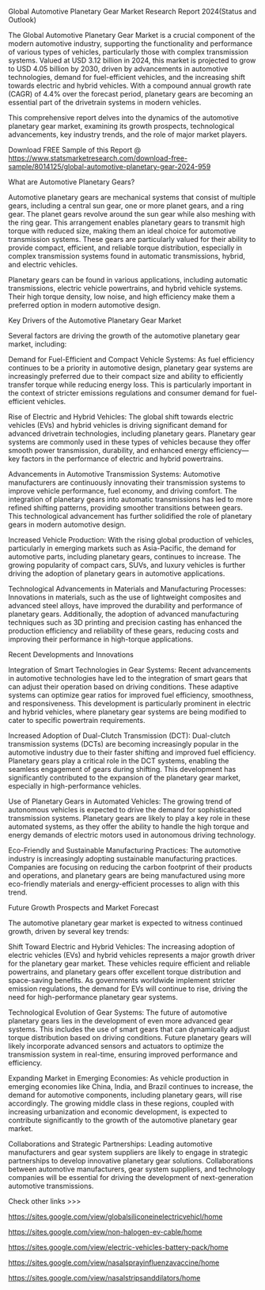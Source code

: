 Global Automotive Planetary Gear Market Research Report 2024(Status and Outlook)

The Global Automotive Planetary Gear Market is a crucial component of the modern automotive industry, supporting the functionality and performance of various types of vehicles, particularly those with complex transmission systems. Valued at USD 3.12 billion in 2024, this market is projected to grow to USD 4.05 billion by 2030, driven by advancements in automotive technologies, demand for fuel-efficient vehicles, and the increasing shift towards electric and hybrid vehicles. With a compound annual growth rate (CAGR) of 4.4% over the forecast period, planetary gears are becoming an essential part of the drivetrain systems in modern vehicles.

This comprehensive report delves into the dynamics of the automotive planetary gear market, examining its growth prospects, technological advancements, key industry trends, and the role of major market players.

Download FREE Sample of this Report @ https://www.statsmarketresearch.com/download-free-sample/8014125/global-automotive-planetary-gear-2024-959


What are Automotive Planetary Gears?

Automotive planetary gears are mechanical systems that consist of multiple gears, including a central sun gear, one or more planet gears, and a ring gear. The planet gears revolve around the sun gear while also meshing with the ring gear. This arrangement enables planetary gears to transmit high torque with reduced size, making them an ideal choice for automotive transmission systems. These gears are particularly valued for their ability to provide compact, efficient, and reliable torque distribution, especially in complex transmission systems found in automatic transmissions, hybrid, and electric vehicles.

Planetary gears can be found in various applications, including automatic transmissions, electric vehicle powertrains, and hybrid vehicle systems. Their high torque density, low noise, and high efficiency make them a preferred option in modern automotive design.

Key Drivers of the Automotive Planetary Gear Market

Several factors are driving the growth of the automotive planetary gear market, including:

Demand for Fuel-Efficient and Compact Vehicle Systems: As fuel efficiency continues to be a priority in automotive design, planetary gear systems are increasingly preferred due to their compact size and ability to efficiently transfer torque while reducing energy loss. This is particularly important in the context of stricter emissions regulations and consumer demand for fuel-efficient vehicles.

Rise of Electric and Hybrid Vehicles: The global shift towards electric vehicles (EVs) and hybrid vehicles is driving significant demand for advanced drivetrain technologies, including planetary gears. Planetary gear systems are commonly used in these types of vehicles because they offer smooth power transmission, durability, and enhanced energy efficiency—key factors in the performance of electric and hybrid powertrains.

Advancements in Automotive Transmission Systems: Automotive manufacturers are continuously innovating their transmission systems to improve vehicle performance, fuel economy, and driving comfort. The integration of planetary gears into automatic transmissions has led to more refined shifting patterns, providing smoother transitions between gears. This technological advancement has further solidified the role of planetary gears in modern automotive design.

Increased Vehicle Production: With the rising global production of vehicles, particularly in emerging markets such as Asia-Pacific, the demand for automotive parts, including planetary gears, continues to increase. The growing popularity of compact cars, SUVs, and luxury vehicles is further driving the adoption of planetary gears in automotive applications.

Technological Advancements in Materials and Manufacturing Processes: Innovations in materials, such as the use of lightweight composites and advanced steel alloys, have improved the durability and performance of planetary gears. Additionally, the adoption of advanced manufacturing techniques such as 3D printing and precision casting has enhanced the production efficiency and reliability of these gears, reducing costs and improving their performance in high-torque applications.

Recent Developments and Innovations

Integration of Smart Technologies in Gear Systems: Recent advancements in automotive technologies have led to the integration of smart gears that can adjust their operation based on driving conditions. These adaptive systems can optimize gear ratios for improved fuel efficiency, smoothness, and responsiveness. This development is particularly prominent in electric and hybrid vehicles, where planetary gear systems are being modified to cater to specific powertrain requirements.

Increased Adoption of Dual-Clutch Transmission (DCT): Dual-clutch transmission systems (DCTs) are becoming increasingly popular in the automotive industry due to their faster shifting and improved fuel efficiency. Planetary gears play a critical role in the DCT systems, enabling the seamless engagement of gears during shifting. This development has significantly contributed to the expansion of the planetary gear market, especially in high-performance vehicles.

Use of Planetary Gears in Automated Vehicles: The growing trend of autonomous vehicles is expected to drive the demand for sophisticated transmission systems. Planetary gears are likely to play a key role in these automated systems, as they offer the ability to handle the high torque and energy demands of electric motors used in autonomous driving technology.

Eco-Friendly and Sustainable Manufacturing Practices: The automotive industry is increasingly adopting sustainable manufacturing practices. Companies are focusing on reducing the carbon footprint of their products and operations, and planetary gears are being manufactured using more eco-friendly materials and energy-efficient processes to align with this trend.

Future Growth Prospects and Market Forecast

The automotive planetary gear market is expected to witness continued growth, driven by several key trends:

Shift Toward Electric and Hybrid Vehicles: The increasing adoption of electric vehicles (EVs) and hybrid vehicles represents a major growth driver for the planetary gear market. These vehicles require efficient and reliable powertrains, and planetary gears offer excellent torque distribution and space-saving benefits. As governments worldwide implement stricter emission regulations, the demand for EVs will continue to rise, driving the need for high-performance planetary gear systems.

Technological Evolution of Gear Systems: The future of automotive planetary gears lies in the development of even more advanced gear systems. This includes the use of smart gears that can dynamically adjust torque distribution based on driving conditions. Future planetary gears will likely incorporate advanced sensors and actuators to optimize the transmission system in real-time, ensuring improved performance and efficiency.

Expanding Market in Emerging Economies: As vehicle production in emerging economies like China, India, and Brazil continues to increase, the demand for automotive components, including planetary gears, will rise accordingly. The growing middle class in these regions, coupled with increasing urbanization and economic development, is expected to contribute significantly to the growth of the automotive planetary gear market.

Collaborations and Strategic Partnerships: Leading automotive manufacturers and gear system suppliers are likely to engage in strategic partnerships to develop innovative planetary gear solutions. Collaborations between automotive manufacturers, gear system suppliers, and technology companies will be essential for driving the development of next-generation automotive transmissions.

Check other links >>>

https://sites.google.com/view/globalsiliconeinelectricvehicl/home

https://sites.google.com/view/non-halogen-ev-cable/home

https://sites.google.com/view/electric-vehicles-battery-pack/home

https://sites.google.com/view/nasalsprayinfluenzavaccine/home

https://sites.google.com/view/nasalstripsanddilators/home
